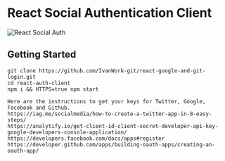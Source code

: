 # React Social Authentication Client

![React Social Auth](https://i.imgur.com/acA83LR.gif)


## Getting Started

```
git clone https://github.com/IvanWork-git/react-google-and-git-login.git
cd react-auth-client
npm i && HTTPS=true npm start
```

```
Here are the instructions to get your keys for Twitter, Google, Facebook and Github.
https://iag.me/socialmedia/how-to-create-a-twitter-app-in-8-easy-steps/
https://analytify.io/get-client-id-client-secret-developer-api-key-google-developers-console-application/
https://developers.facebook.com/docs/apps#register
https://developer.github.com/apps/building-oauth-apps/creating-an-oauth-app/
```
